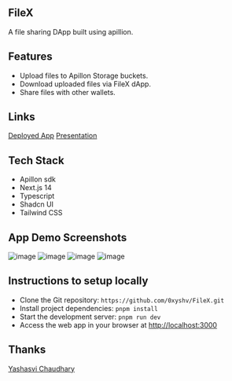 ## FileX

A file sharing DApp built using apillion.

## Features

- Upload files to Apillon Storage buckets.
- Download uploaded files via FileX dApp.
- Share files with other wallets.

## Links

[Deployed App]()
[Presentation]()

## Tech Stack

- Apillon sdk
- Next.js 14
- Typescript
- Shadcn UI
- Tailwind CSS

## App Demo Screenshots

![image](/public/app/1.jpg)
![image](/public/app/2.jpg)
![image](/public/app/3.jpg)
![image](/public/app/4.jpg)

## Instructions to setup locally

- Clone the Git repository: `https://github.com/0xyshv/FileX.git`
- Install project dependencies: `pnpm install`
- Start the development server: `pnpm run dev`
- Access the web app in your browser at [http://localhost:3000](http://localhost:3000)

## Thanks

[Yashasvi Chaudhary](https://twitter.com/0xyshv)
